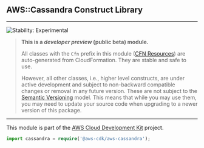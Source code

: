 ## AWS::Cassandra Construct Library
<!--BEGIN STABILITY BANNER-->

---

![Stability: Experimental](https://img.shields.io/badge/stability-Experimental-important.svg?style=for-the-badge)

> **This is a _developer preview_ (public beta) module.**
>
> All classes with the `Cfn` prefix in this module ([CFN Resources](https://docs.aws.amazon.com/cdk/latest/guide/constructs.html#constructs_lib))
> are auto-generated from CloudFormation. They are stable and safe to use.
>
> However, all other classes, i.e., higher level constructs, are under active development and subject to non-backward
> compatible changes or removal in any future version. These are not subject to the [Semantic Versioning](https://semver.org/) model.
> This means that while you may use them, you may need to update your source code when upgrading to a newer version of this package.

---
<!--END STABILITY BANNER-->

This module is part of the [AWS Cloud Development Kit](https://github.com/aws/aws-cdk) project.

```ts
import cassandra = require('@aws-cdk/aws-cassandra');
```

